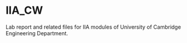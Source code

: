 # IIA_CW
Lab report and related files for IIA modules of University of Cambridge Engineering Department.
